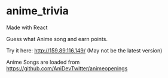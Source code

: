 ﻿# anime_trivia
 
 Made with React

Guess what Anime song and earn points.

Try it here: http://159.89.116.149/ 
(May not be the latest version)


Anime Songs are loaded from https://github.com/AniDevTwitter/animeopenings
